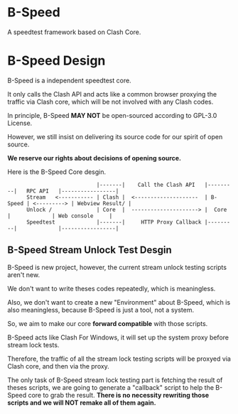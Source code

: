 # B-Speed
A speedtest framework based on Clash Core.

# B-Speed Design

B-Speed is a independent speedtest core.

It only calls the Clash API and acts like a common browser proxying the traffic via Clash core, which will be not involved with any Clash codes.

In principle, B-Speed **MAY NOT** be open-sourced according to GPL-3.0 License. 

However, we still insist on delivering its source code for our spirit of open source.

**We reserve our rights about decisions of opening source.**

Here is the B-Speed Core desgin.

```
                            |-------|    Call the Clash API   |---------|   RPC API   |-----------------|
      Stream   <----------- | Clash |  <--------------------  | B-Speed | <---------> | Webview Result/ |
      Unlock /              | Core  |  ---------------------> |  Core   |             | Web console     |
      Speedtest             |-------|     HTTP Proxy Callback |---------|             |-----------------|
```

## B-Speed Stream Unlock Test Desgin

B-Speed is new project, however, the current stream unlock testing scripts aren't new.

We don't want to write theses codes repeatedly, which is meaningless.

Also, we don't want to create a new "Environment" about B-Speed, which is also meaningless, because B-Speed is just a tool, not a system.

So, we aim to make our core **forward compatible** with those scripts.

B-Speed acts like Clash For Windows, it will set up the system proxy before stream lock tests.

Therefore, the traffic of all the stream lock testing scripts will be proxyed via Clash core, and then via the proxy.

The only task of B-Speed stream lock testing part is fetching the result of theses scripts, we are going to generate a "callback" script to help the B-Speed core to grab the result. **There is no necessity rewriting those scripts and we will NOT remake all of them again.**
